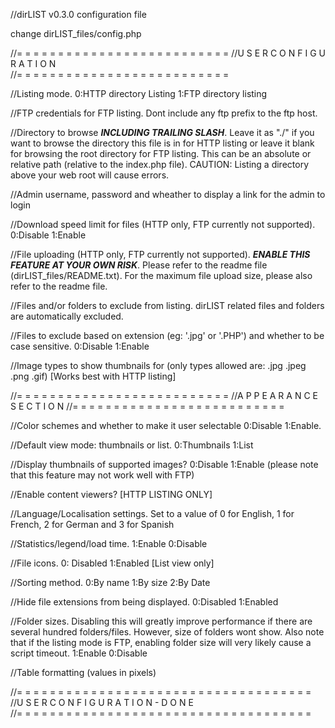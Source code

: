 //dirLIST v0.3.0 configuration file

change dirLIST_files/config.php

//= = = = = = = = = = = = = = = = = = = = = = = = = =
//U  S  E  R    C  O  N  F  I  G  U  R  A  T  I  O  N   
//= = = = = = = = = = = = = = = = = = = = = = = = = =

//Listing mode. 0:HTTP directory Listing 1:FTP directory listing

//FTP credentials for FTP listing. Dont include any ftp prefix to the ftp host.

//Directory to browse ***INCLUDING TRAILING SLASH***. Leave it as "./" if you want to browse the directory this file is in for HTTP listing or leave it blank for browsing the root directory for FTP listing.  This can be an absolute or relative path (relative to the index.php file). CAUTION: Listing a directory above your web root will cause errors.

//Admin username, password and wheather to display a link for the admin to login

//Download speed limit for files (HTTP only, FTP currently not supported). 0:Disable 1:Enable

//File uploading (HTTP only, FTP currently not supported). ***ENABLE THIS FEATURE AT YOUR OWN RISK***. Please refer to the readme file (dirLIST_files/README.txt). For the maximum file upload size, please also refer to the readme file.

//Files and/or folders to exclude from listing. dirLIST related files and folders are automatically excluded.

//Files to exclude based on extension (eg: '.jpg' or '.PHP') and whether to be case sensitive. 0:Disable 1:Enable 

//Image types to show thumbnails for (only types allowed are: .jpg .jpeg .png .gif) [Works best with HTTP listing]

//= = = = = = = = = = = = = = = = = = = = = = = = = =
//A  P  P  E  A  R  A  N  C  E   S  E  C  T  I  O  N
//= = = = = = = = = = = = = = = = = = = = = = = = = =

//Color schemes and whether to make it user selectable 0:Disable 1:Enable. 

//Default view mode: thumbnails or list. 0:Thumbnails 1:List

//Display thumbnails of supported images? 0:Disable 1:Enable (please note that this feature may not work well with FTP)

//Enable content viewers? [HTTP LISTING ONLY]

//Language/Localisation settings. Set to a value of 0 for English, 1 for French, 2 for German and 3 for Spanish

//Statistics/legend/load time. 1:Enable 0:Disable

//File icons. 0: Disabled 1:Enabled [List view only]

//Sorting method. 0:By name 1:By size 2:By Date

//Hide file extensions from being displayed. 0:Disabled 1:Enabled

//Folder sizes. Disabling this will greatly improve performance if there are several hundred folders/files. However, size of folders wont show. Also note that if the listing mode is FTP, enabling folder size will very likely cause a script timeout. 1:Enable 0:Disable

//Table formatting (values in pixels)

//= = = = = = = = = = = = = = = = = = = = = = = = = = = = = = = = = = = =
//U  S  E  R    C  O  N  F  I  G  U  R  A  T  I  O  N    -    D  O  N  E  
//= = = = = = = = = = = = = = = = = = = = = = = = = = = = = = = = = = = =
